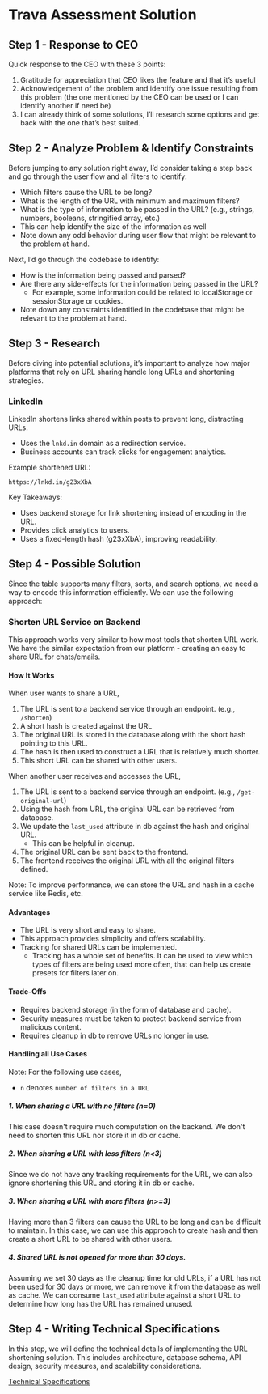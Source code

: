 # Trava Assessment Solution

## Step 1 - Response to CEO

Quick response to the CEO with these 3 points:

1. Gratitude for appreciation that CEO likes the feature and that it’s useful
2. Acknowledgement of the problem and identify one issue resulting from this problem (the one mentioned by the CEO can be used or I can identify another if need be)
3. I can already think of some solutions, I’ll research some options and get back with the one that’s best suited.

## Step 2 - Analyze Problem & Identify Constraints

Before jumping to any solution right away, I’d consider taking a step back and go through the user flow and all filters to identify:

- Which filters cause the URL to be long?
- What is the length of the URL with minimum and maximum filters?
- What is the type of information to be passed in the URL? (e.g., strings, numbers, booleans, stringified array, etc.)
- This can help identify the size of the information as well
- Note down any odd behavior during user flow that might be relevant to the problem at hand.

Next, I’d go through the codebase to identify:

- How is the information being passed and parsed?
- Are there any side-effects for the information being passed in the URL?
  - For example, some information could be related to localStorage or sessionStorage or cookies.
- Note down any constraints identified in the codebase that might be relevant to the problem at hand.

## Step 3 - Research

Before diving into potential solutions, it’s important to analyze how major platforms that rely on URL sharing handle long URLs and shortening strategies.

### LinkedIn

LinkedIn shortens links shared within posts to prevent long, distracting URLs.

- Uses the `lnkd.in` domain as a redirection service.
- Business accounts can track clicks for engagement analytics.

Example shortened URL:

```
https://lnkd.in/g23xXbA
```

Key Takeaways:

- Uses backend storage for link shortening instead of encoding in the URL.
- Provides click analytics to users.
- Uses a fixed-length hash (g23xXbA), improving readability.

## Step 4 - Possible Solution

Since the table supports many filters, sorts, and search options, we need a way to encode this information efficiently. We can use the following approach:

### Shorten URL Service on Backend

This approach works very similar to how most tools that shorten URL work. We have the similar expectation from our platform - creating an easy to share URL for chats/emails.

#### How It Works

When user wants to share a URL,

1. The URL is sent to a backend service through an endpoint. (e.g., `/shorten`)
2. A short hash is created against the URL
3. The original URL is stored in the database along with the short hash pointing to this URL.
4. The hash is then used to construct a URL that is relatively much shorter.
5. This short URL can be shared with other users.

When another user receives and accesses the URL,

1. The URL is sent to a backend service through an endpoint. (e.g., `/get-original-url`)
2. Using the hash from URL, the original URL can be retrieved from database.
3. We update the `last_used` attribute in db against the hash and original URL.
   - This can be helpful in cleanup.
4. The original URL can be sent back to the frontend.
5. The frontend receives the original URL with all the original filters defined.

Note: To improve performance, we can store the URL and hash in a cache service like Redis, etc.

#### Advantages

- The URL is very short and easy to share.
- This approach provides simplicity and offers scalability.
- Tracking for shared URLs can be implemented.
  - Tracking has a whole set of benefits. It can be used to view which types of filters are being used more often, that can help us create presets for filters later on.

#### Trade-Offs

- Requires backend storage (in the form of database and cache).
- Security measures must be taken to protect backend service from malicious content.
- Requires cleanup in db to remove URLs no longer in use.

#### Handling all Use Cases

Note: For the following use cases,

- `n` denotes `number of filters in a URL`

##### 1. When sharing a URL with no filters (n=0)

This case doesn't require much computation on the backend. We don't need to shorten this URL nor store it in db or cache.

##### 2. When sharing a URL with less filters (n<3)

Since we do not have any tracking requirements for the URL, we can also ignore shortening this URL and storing it in db or cache.

##### 3. When sharing a URL with more filters (n>=3)

Having more than 3 filters can cause the URL to be long and can be difficult to maintain. In this case, we can use this approach to create hash and then create a short URL to be shared with other users.

##### 4. Shared URL is not opened for more than 30 days.

Assuming we set 30 days as the cleanup time for old URLs, if a URL has not been used for 30 days or more, we can remove it from the database as well as cache. We can consume `last_used` attribute against a short URL to determine how long has the URL has remained unused.

## Step 4 - Writing Technical Specifications

In this step, we will define the technical details of implementing the URL shortening solution. This includes architecture, database schema, API design, security measures, and scalability considerations.

[Technical Specifications](technical-specifications.md)
